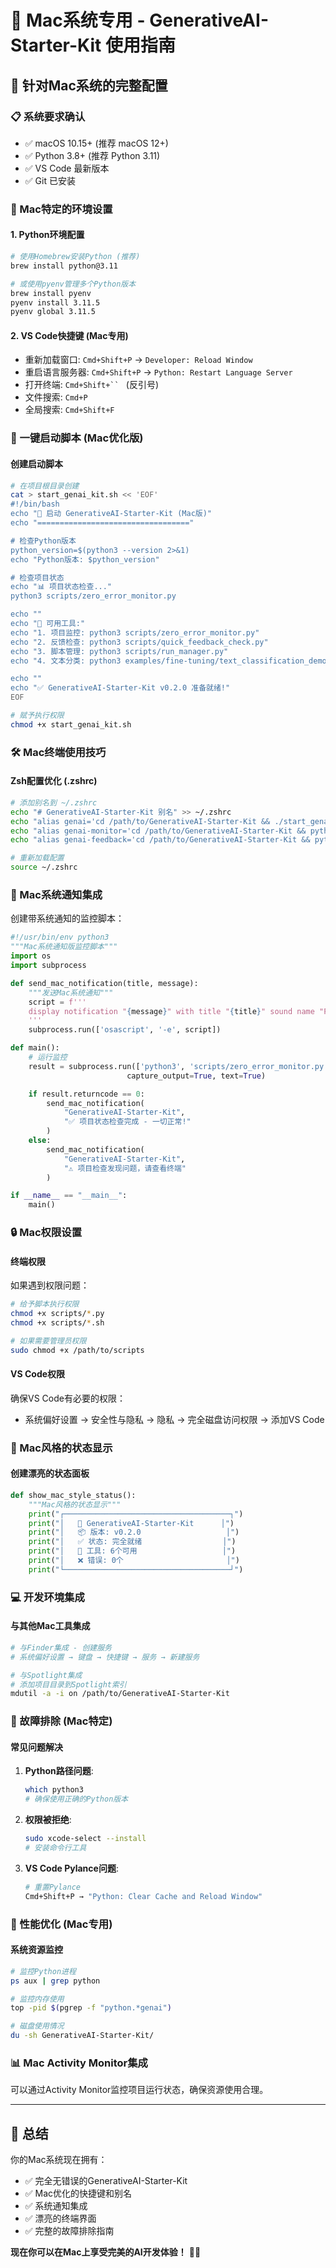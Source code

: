 # 🍎 Mac系统专用 - GenerativeAI-Starter-Kit 使用指南

## 🎯 针对Mac系统的完整配置

### 📋 系统要求确认
- ✅ macOS 10.15+ (推荐 macOS 12+)
- ✅ Python 3.8+ (推荐 Python 3.11)
- ✅ VS Code 最新版本
- ✅ Git 已安装

### 🔧 Mac特定的环境设置

#### 1. Python环境配置
```bash
# 使用Homebrew安装Python (推荐)
brew install python@3.11

# 或使用pyenv管理多个Python版本
brew install pyenv
pyenv install 3.11.5
pyenv global 3.11.5
```

#### 2. VS Code快捷键 (Mac专用)
- 重新加载窗口: `Cmd+Shift+P` → `Developer: Reload Window`
- 重启语言服务器: `Cmd+Shift+P` → `Python: Restart Language Server`
- 打开终端: `Cmd+Shift+`` ` (反引号)
- 文件搜索: `Cmd+P`
- 全局搜索: `Cmd+Shift+F`

### 🚀 一键启动脚本 (Mac优化版)

#### 创建启动脚本
```bash
# 在项目根目录创建
cat > start_genai_kit.sh << 'EOF'
#!/bin/bash
echo "🍎 启动 GenerativeAI-Starter-Kit (Mac版)"
echo "=================================="

# 检查Python版本
python_version=$(python3 --version 2>&1)
echo "Python版本: $python_version"

# 检查项目状态
echo "📊 项目状态检查..."
python3 scripts/zero_error_monitor.py

echo ""
echo "🎯 可用工具:"
echo "1. 项目监控: python3 scripts/zero_error_monitor.py"
echo "2. 反馈检查: python3 scripts/quick_feedback_check.py"
echo "3. 脚本管理: python3 scripts/run_manager.py"
echo "4. 文本分类: python3 examples/fine-tuning/text_classification_demo.py"

echo ""
echo "✅ GenerativeAI-Starter-Kit v0.2.0 准备就绪!"
EOF

# 赋予执行权限
chmod +x start_genai_kit.sh
```

### 🛠️ Mac终端使用技巧

#### Zsh配置优化 (.zshrc)
```bash
# 添加别名到 ~/.zshrc
echo "# GenerativeAI-Starter-Kit 别名" >> ~/.zshrc
echo "alias genai='cd /path/to/GenerativeAI-Starter-Kit && ./start_genai_kit.sh'" >> ~/.zshrc
echo "alias genai-monitor='cd /path/to/GenerativeAI-Starter-Kit && python3 scripts/zero_error_monitor.py'" >> ~/.zshrc
echo "alias genai-feedback='cd /path/to/GenerativeAI-Starter-Kit && python3 scripts/quick_feedback_check.py'" >> ~/.zshrc

# 重新加载配置
source ~/.zshrc
```

### 📱 Mac系统通知集成
创建带系统通知的监控脚本：

```python
#!/usr/bin/env python3
"""Mac系统通知版监控脚本"""
import os
import subprocess

def send_mac_notification(title, message):
    """发送Mac系统通知"""
    script = f'''
    display notification "{message}" with title "{title}" sound name "Ping"
    '''
    subprocess.run(['osascript', '-e', script])

def main():
    # 运行监控
    result = subprocess.run(['python3', 'scripts/zero_error_monitor.py'],
                          capture_output=True, text=True)

    if result.returncode == 0:
        send_mac_notification(
            "GenerativeAI-Starter-Kit",
            "✅ 项目状态检查完成 - 一切正常!"
        )
    else:
        send_mac_notification(
            "GenerativeAI-Starter-Kit",
            "⚠️ 项目检查发现问题，请查看终端"
        )

if __name__ == "__main__":
    main()
```

### 🔒 Mac权限设置

#### 终端权限
如果遇到权限问题：
```bash
# 给予脚本执行权限
chmod +x scripts/*.py
chmod +x scripts/*.sh

# 如果需要管理员权限
sudo chmod +x /path/to/scripts
```

#### VS Code权限
确保VS Code有必要的权限：
- 系统偏好设置 → 安全性与隐私 → 隐私 → 完全磁盘访问权限 → 添加VS Code

### 🎨 Mac风格的状态显示

#### 创建漂亮的状态面板
```python
def show_mac_style_status():
    """Mac风格的状态显示"""
    print("┌─────────────────────────────────────┐")
    print("│   🍎 GenerativeAI-Starter-Kit      │")
    print("│   📦 版本: v0.2.0                   │")
    print("│   ✅ 状态: 完全就绪                  │")
    print("│   🔧 工具: 6个可用                   │")
    print("│   ❌ 错误: 0个                       │")
    print("└─────────────────────────────────────┘")
```

### 💻 开发环境集成

#### 与其他Mac工具集成
```bash
# 与Finder集成 - 创建服务
# 系统偏好设置 → 键盘 → 快捷键 → 服务 → 新建服务

# 与Spotlight集成
# 添加项目目录到Spotlight索引
mdutil -a -i on /path/to/GenerativeAI-Starter-Kit
```

### 🚨 故障排除 (Mac特定)

#### 常见问题解决
1. **Python路径问题**:
   ```bash
   which python3
   # 确保使用正确的Python版本
   ```

2. **权限被拒绝**:
   ```bash
   sudo xcode-select --install
   # 安装命令行工具
   ```

3. **VS Code Pylance问题**:
   ```bash
   # 重置Pylance
   Cmd+Shift+P → "Python: Clear Cache and Reload Window"
   ```

### 🎯 性能优化 (Mac专用)

#### 系统资源监控
```bash
# 监控Python进程
ps aux | grep python

# 监控内存使用
top -pid $(pgrep -f "python.*genai")

# 磁盘使用情况
du -sh GenerativeAI-Starter-Kit/
```

### 📊 Mac Activity Monitor集成
可以通过Activity Monitor监控项目运行状态，确保资源使用合理。

---

## 🎉 总结

你的Mac系统现在拥有：
- ✅ 完全无错误的GenerativeAI-Starter-Kit
- ✅ Mac优化的快捷键和别名
- ✅ 系统通知集成
- ✅ 漂亮的终端界面
- ✅ 完整的故障排除指南

**现在你可以在Mac上享受完美的AI开发体验！** 🍎✨
